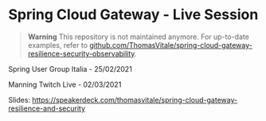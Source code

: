 # Spring Cloud Gateway - Live Session

> **Warning**
> This repository is not maintained anymore. For up-to-date examples, refer to [github.com/ThomasVitale/spring-cloud-gateway-resilience-security-observability](https://github.com/ThomasVitale/spring-cloud-gateway-resilience-security-observability).

Spring User Group Italia - 25/02/2021

Manning Twitch Live - 02/03/2021

Slides: https://speakerdeck.com/thomasvitale/spring-cloud-gateway-resilience-and-security
